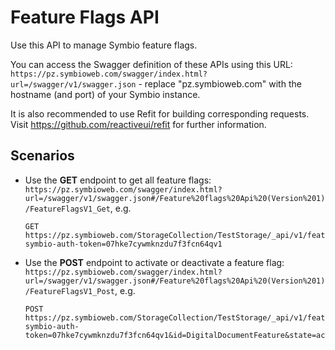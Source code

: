 # Feature Flags API

Use this API to manage Symbio feature flags.

You can access the Swagger definition of these APIs using this URL: `https://pz.symbioweb.com/swagger/index.html?url=/swagger/v1/swagger.json` - replace "pz.symbioweb.com" with the hostname (and port) of your Symbio instance.

It is also recommended to use Refit for building corresponding requests. Visit https://github.com/reactiveui/refit for further information.

## Scenarios

- Use the **GET** endpoint to get all feature flags: `https://pz.symbioweb.com/swagger/index.html?url=/swagger/v1/swagger.json#/Feature%20flags%20Api%20(Version%201)/FeatureFlagsV1_Get`, e.g.

  ```
  GET https://pz.symbioweb.com/StorageCollection/TestStorage/_api/v1/featureflags?symbio-auth-token=07hke7cywmknzdu7f3fcn64qv1
  ```

- Use the **POST** endpoint to activate or deactivate a feature flag: `https://pz.symbioweb.com/swagger/index.html?url=/swagger/v1/swagger.json#/Feature%20flags%20Api%20(Version%201)/FeatureFlagsV1_Post`, e.g.

  ```
  POST https://pz.symbioweb.com/StorageCollection/TestStorage/_api/v1/featureflags?symbio-auth-token=07hke7cywmknzdu7f3fcn64qv1&id=DigitalDocumentFeature&state=activated
  ```